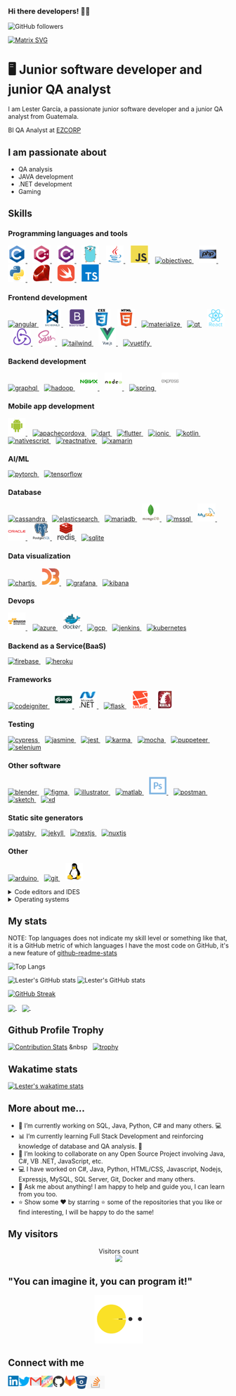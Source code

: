 ### Hi there developers! 👋🤓

<!-- ### **LesterAGarciaA97/LesterAGarciaA97** is a ✨ _special_ ✨ repository because it is a `README.md` (this file) thats why it appears on my GitHub profile. -->

![GitHub followers](https://img.shields.io/github/followers/LesterAGarciaA97?label=Follow&style=social)

[![Matrix SVG](https://raw.githubusercontent.com/rodrigograca31/rodrigograca31/master/matrix.svg)](https://www.youtube.com/watch?v=SDkAGkd4NLc)

# 🖥 Junior software developer and junior QA analyst

I am Lester García, a passionate junior software developer and a junior QA analyst from Guatemala.

<p>BI QA Analyst at <a href="https://www.ezcorp.com/overview/default.aspx">EZCORP</a></p>

## I am passionate about

- QA analysis
- JAVA development
- .NET development
- Gaming

## Skills

### Programming languages and tools

<p align="left">
<a href="https://www.cprogramming.com/" target="_blank">
<img src="https://raw.githubusercontent.com/devicons/devicon/master/icons/c/c-original.svg" alt="c" width="40" height="40"/>
</a>&nbsp;&nbsp;
<a href="https://www.w3schools.com/cpp/" target="_blank">
<img src="https://raw.githubusercontent.com/devicons/devicon/master/icons/cplusplus/cplusplus-original.svg" alt="cplusplus" width="40" height="40"/>
</a>&nbsp;&nbsp;
<a href="https://www.w3schools.com/cs/" target="_blank">
<img src="https://raw.githubusercontent.com/devicons/devicon/master/icons/csharp/csharp-original.svg" alt="csharp" width="40" height="40"/>
</a>&nbsp;&nbsp;
<a href="https://golang.org" target="_blank">
<img src="https://raw.githubusercontent.com/devicons/devicon/master/icons/go/go-original.svg" alt="go" width="40" height="40"/>
</a>&nbsp;&nbsp;
<a href="https://www.java.com" target="_blank">
<img src="https://raw.githubusercontent.com/devicons/devicon/master/icons/java/java-original.svg" alt="java" width="40" height="40"/>
</a>&nbsp;&nbsp;
<a href="https://developer.mozilla.org/en-US/docs/Web/JavaScript" target="_blank">
<img src="https://raw.githubusercontent.com/devicons/devicon/master/icons/javascript/javascript-original.svg" alt="javascript" width="40" height="40"/>
</a>&nbsp;&nbsp;
<a href="https://developer.apple.com/library/archive/documentation/Cocoa/Conceptual/ProgrammingWithObjectiveC/Introduction/Introduction.html" target="_blank">
<img src="https://www.vectorlogo.zone/logos/apple_objectivec/apple_objectivec-icon.svg" alt="objectivec" width="40" height="40"/>
</a>&nbsp;&nbsp;
<a href="https://www.php.net" target="_blank">
<img src="https://raw.githubusercontent.com/devicons/devicon/master/icons/php/php-original.svg" alt="php" width="40" height="40"/>
</a>&nbsp;&nbsp;
<a href="https://www.python.org" target="_blank">
<img src="https://raw.githubusercontent.com/devicons/devicon/master/icons/python/python-original.svg" alt="python" width="40" height="40"/>
</a>&nbsp;&nbsp;
<a href="https://www.ruby-lang.org/en/" target="_blank">
<img src="https://raw.githubusercontent.com/devicons/devicon/master/icons/ruby/ruby-original.svg" alt="ruby" width="40" height="40"/>
</a>&nbsp;&nbsp;
<a href="https://developer.apple.com/swift/" target="_blank">
<img src="https://raw.githubusercontent.com/devicons/devicon/master/icons/swift/swift-original.svg" alt="swift" width="40" height="40"/>
</a>&nbsp;&nbsp;
<a href="https://www.typescriptlang.org/" target="_blank">
<img src="https://raw.githubusercontent.com/devicons/devicon/master/icons/typescript/typescript-original.svg" alt="typescript" width="40" height="40"/>
</a>
</p>

### Frontend development

<p align="left">
<a href="https://angular.io" target="_blank">
<img src="https://angular.io/assets/images/logos/angular/angular.svg" alt="angular" width="40" height="40"/>
</a>&nbsp;&nbsp;
<a href="https://backbonejs.org" target="_blank">
<img src="https://raw.githubusercontent.com/devicons/devicon/master/icons/backbonejs/backbonejs-original-wordmark.svg" alt="backbonejs" width="40" height="40"/>
</a>&nbsp;&nbsp;
<a href="https://getbootstrap.com" target="_blank">
<img src="https://raw.githubusercontent.com/devicons/devicon/master/icons/bootstrap/bootstrap-plain-wordmark.svg" alt="bootstrap" width="40" height="40"/>
</a>&nbsp;&nbsp;
<a href="https://www.w3schools.com/css/" target="_blank">
<img src="https://raw.githubusercontent.com/devicons/devicon/master/icons/css3/css3-original-wordmark.svg" alt="css3" width="40" height="40"/>
</a>&nbsp;&nbsp;
<a href="https://www.w3.org/html/" target="_blank">
<img src="https://raw.githubusercontent.com/devicons/devicon/master/icons/html5/html5-original-wordmark.svg" alt="html5" width="40" height="40"/>
</a>&nbsp;&nbsp;
<a href="https://materializecss.com/" target="_blank">
<img src="https://raw.githubusercontent.com/prplx/svg-logos/5585531d45d294869c4eaab4d7cf2e9c167710a9/svg/materialize.svg" alt="materialize" width="40" height="40"/>
</a>&nbsp;&nbsp;
<a href="https://www.qt.io/" target="_blank"> <img src="https://upload.wikimedia.org/wikipedia/commons/0/0b/Qt_logo_2016.svg" alt="qt" width="40" height="40"/>
</a>&nbsp;&nbsp;
<a href="https://reactjs.org/" target="_blank">
<img src="https://raw.githubusercontent.com/devicons/devicon/master/icons/react/react-original-wordmark.svg" alt="react" width="40" height="40"/>
</a>&nbsp;&nbsp;
<a href="https://redux.js.org" target="_blank">
<img src="https://raw.githubusercontent.com/devicons/devicon/master/icons/redux/redux-original.svg" alt="redux" width="40" height="40"/>
</a>&nbsp;&nbsp;
<a href="https://sass-lang.com" target="_blank">
<img src="https://raw.githubusercontent.com/devicons/devicon/master/icons/sass/sass-original.svg" alt="sass" width="40" height="40"/>
</a>&nbsp;&nbsp;
<a href="https://tailwindcss.com/" target="_blank">
<img src="https://www.vectorlogo.zone/logos/tailwindcss/tailwindcss-icon.svg" alt="tailwind" width="40" height="40"/>
</a>&nbsp;&nbsp;
<a href="https://vuejs.org/" target="_blank">
<img src="https://raw.githubusercontent.com/devicons/devicon/master/icons/vuejs/vuejs-original-wordmark.svg" alt="vuejs" width="40" height="40"/>
</a>&nbsp;&nbsp;
<a href="https://vuetifyjs.com/en/" target="_blank">
<img src="https://bestofjs.org/logos/vuetify.svg" alt="vuetify" width="40" height="40"/>
</a>&nbsp;&nbsp;
<a href="https://webpack.js.org" target="_blank">
</a>
</p>

### Backend development

<p align="left">
<a href="https://graphql.org" target="_blank">
<img src="https://www.vectorlogo.zone/logos/graphql/graphql-icon.svg" alt="graphql" width="40" height="40"/>
</a>&nbsp;&nbsp;
<a href="https://hadoop.apache.org/" target="_blank">
<img src="https://www.vectorlogo.zone/logos/apache_hadoop/apache_hadoop-icon.svg" alt="hadoop" width="40" height="40"/>
</a>&nbsp;&nbsp;
<a href="https://www.nginx.com" target="_blank">
<img src="https://raw.githubusercontent.com/devicons/devicon/master/icons/nginx/nginx-original.svg" alt="nginx" width="40" height="40"/>
</a>&nbsp;&nbsp;
<a href="https://nodejs.org" target="_blank">
<img src="https://raw.githubusercontent.com/devicons/devicon/master/icons/nodejs/nodejs-original-wordmark.svg" alt="nodejs" width="40" height="40"/>
</a>&nbsp;&nbsp;
<a href="https://spring.io/" target="_blank">
<img src="https://www.vectorlogo.zone/logos/springio/springio-icon.svg" alt="spring" width="40" height="40"/>
</a>&nbsp;&nbsp;
<a href="https://expressjs.com" target="_blank">
<img src="https://raw.githubusercontent.com/devicons/devicon/master/icons/express/express-original-wordmark.svg" alt="express" width="40" height="40"/>
</a>
</p>

### Mobile app development

<p align="left">
<a href="https://developer.android.com" target="_blank">
<img src="https://raw.githubusercontent.com/devicons/devicon/master/icons/android/android-original-wordmark.svg" alt="android" width="40" height="40"/>
</a>&nbsp;&nbsp;
<a href="https://cordova.apache.org/" target="_blank">
<img src="https://www.vectorlogo.zone/logos/apache_cordova/apache_cordova-icon.svg" alt="apachecordova" width="40" height="40"/>
</a>&nbsp;&nbsp;
<a href="https://dart.dev" target="_blank">
<img src="https://www.vectorlogo.zone/logos/dartlang/dartlang-icon.svg" alt="dart" width="40" height="40"/>
</a>&nbsp;&nbsp;
<a href="https://flutter.dev" target="_blank">
<img src="https://www.vectorlogo.zone/logos/flutterio/flutterio-icon.svg" alt="flutter" width="40" height="40"/>
</a>&nbsp;&nbsp;
<a href="https://ionicframework.com" target="_blank">
<img src="https://upload.wikimedia.org/wikipedia/commons/d/d1/Ionic_Logo.svg" alt="ionic" width="40" height="40"/>
</a>&nbsp;&nbsp;
<a href="https://kotlinlang.org" target="_blank">
<img src="https://www.vectorlogo.zone/logos/kotlinlang/kotlinlang-icon.svg" alt="kotlin" width="40" height="40"/>
</a>&nbsp;&nbsp;
<a href="https://nativescript.org/" target="_blank">
<img src="https://raw.githubusercontent.com/detain/svg-logos/780f25886640cef088af994181646db2f6b1a3f8/svg/nativescript.svg" alt="nativescript" width="40" height="40"/>
</a>&nbsp;&nbsp;
<a href="https://reactnative.dev/" target="_blank">
<img src="https://reactnative.dev/img/header_logo.svg" alt="reactnative" width="40" height="40"/>
</a>&nbsp;&nbsp;
<a href="https://dotnet.microsoft.com/apps/xamarin" target="_blank">
<img src="https://raw.githubusercontent.com/detain/svg-logos/780f25886640cef088af994181646db2f6b1a3f8/svg/xamarin.svg" alt="xamarin" width="40" height="40"/>
</a>
</p>

### AI/ML

<p align="left">
<a href="https://pytorch.org/" target="_blank">
<img src="https://www.vectorlogo.zone/logos/pytorch/pytorch-icon.svg" alt="pytorch" width="40" height="40"/>
</a>&nbsp;&nbsp;
<a href="https://www.tensorflow.org" target="_blank">
<img src="https://www.vectorlogo.zone/logos/tensorflow/tensorflow-icon.svg" alt="tensorflow" width="40" height="40"/>
</a>
</p>

### Database

<p align="left">
<a href="https://cassandra.apache.org/" target="_blank">
<img src="https://www.vectorlogo.zone/logos/apache_cassandra/apache_cassandra-icon.svg" alt="cassandra" width="40" height="40"/>
</a>&nbsp;&nbsp;
<a href="https://www.elastic.co" target="_blank">
<img src="https://www.vectorlogo.zone/logos/elastic/elastic-icon.svg" alt="elasticsearch" width="40" height="40"/>
</a>&nbsp;&nbsp;
<a href="https://mariadb.org/" target="_blank">
<img src="https://www.vectorlogo.zone/logos/mariadb/mariadb-icon.svg" alt="mariadb" width="40" height="40"/>
</a>&nbsp;&nbsp;
<a href="https://www.mongodb.com/" target="_blank">
<img src="https://raw.githubusercontent.com/devicons/devicon/master/icons/mongodb/mongodb-original-wordmark.svg" alt="mongodb" width="40" height="40"/>
</a>&nbsp;&nbsp;
<a href="https://www.microsoft.com/en-us/sql-server" target="_blank">
<img src="https://www.svgrepo.com/show/303229/microsoft-sql-server-logo.svg" alt="mssql" width="40" height="40"/>
</a>&nbsp;&nbsp;
<a href="https://www.mysql.com/" target="_blank">
<img src="https://raw.githubusercontent.com/devicons/devicon/master/icons/mysql/mysql-original-wordmark.svg" alt="mysql" width="40" height="40"/>
</a>&nbsp;&nbsp;
<a href="https://www.oracle.com/" target="_blank">
<img src="https://raw.githubusercontent.com/devicons/devicon/master/icons/oracle/oracle-original.svg" alt="oracle" width="40" height="40"/>
</a>&nbsp;&nbsp;
<a href="https://www.postgresql.org" target="_blank">
<img src="https://raw.githubusercontent.com/devicons/devicon/master/icons/postgresql/postgresql-original-wordmark.svg" alt="postgresql" width="40" height="40"/>
</a>&nbsp;&nbsp;
<a href="https://redis.io" target="_blank">
<img src="https://raw.githubusercontent.com/devicons/devicon/master/icons/redis/redis-original-wordmark.svg" alt="redis" width="40" height="40"/>
</a>&nbsp;&nbsp;
<a href="https://www.sqlite.org/" target="_blank">
<img src="https://www.vectorlogo.zone/logos/sqlite/sqlite-icon.svg" alt="sqlite" width="40" height="40"/>
</a>
</p>

### Data visualization

<p align="left">
<a href="https://www.chartjs.org" target="_blank">
<img src="https://www.chartjs.org/media/logo-title.svg" alt="chartjs" width="40" height="40"/>
</a>&nbsp;&nbsp;
<a href="https://d3js.org/" target="_blank">
<img src="https://raw.githubusercontent.com/devicons/devicon/master/icons/d3js/d3js-original.svg" alt="d3js" width="40" height="40"/>
</a>&nbsp;&nbsp;
<a href="https://grafana.com" target="_blank">
<img src="https://www.vectorlogo.zone/logos/grafana/grafana-icon.svg" alt="grafana" width="40" height="40"/>
</a>&nbsp;&nbsp;
<a href="https://www.elastic.co/kibana" target="_blank">
<img src="https://www.vectorlogo.zone/logos/elasticco_kibana/elasticco_kibana-icon.svg" alt="kibana" width="40" height="40"/>
</a>
</p>

### Devops

<p align="left">
<a href="https://aws.amazon.com" target="_blank">
<img src="https://raw.githubusercontent.com/devicons/devicon/master/icons/amazonwebservices/amazonwebservices-original-wordmark.svg" alt="aws" width="40" height="40"/>
</a>&nbsp;&nbsp;
<a href="https://azure.microsoft.com/en-in/" target="_blank">
<img src="https://www.vectorlogo.zone/logos/microsoft_azure/microsoft_azure-icon.svg" alt="azure" width="40" height="40"/>
</a>&nbsp;&nbsp;
<a href="https://www.docker.com/" target="_blank">
<img src="https://raw.githubusercontent.com/devicons/devicon/master/icons/docker/docker-original-wordmark.svg" alt="docker" width="40" height="40"/>
</a>&nbsp;&nbsp;
<a href="https://cloud.google.com" target="_blank">
<img src="https://www.vectorlogo.zone/logos/google_cloud/google_cloud-icon.svg" alt="gcp" width="40" height="40"/>
</a>&nbsp;&nbsp;
<a href="https://www.jenkins.io" target="_blank">
<img src="https://www.vectorlogo.zone/logos/jenkins/jenkins-icon.svg" alt="jenkins" width="40" height="40"/>
</a>&nbsp;&nbsp;
<a href="https://kubernetes.io" target="_blank">
<img src="https://www.vectorlogo.zone/logos/kubernetes/kubernetes-icon.svg" alt="kubernetes" width="40" height="40"/>
</a>
</p>

### Backend as a Service(BaaS)

<p align="left">
<a href="https://firebase.google.com/" target="_blank">
<img src="https://www.vectorlogo.zone/logos/firebase/firebase-icon.svg" alt="firebase" width="40" height="40"/>
</a>&nbsp;&nbsp;
<a href="https://heroku.com" target="_blank">
<img src="https://www.vectorlogo.zone/logos/heroku/heroku-icon.svg" alt="heroku" width="40" height="40"/>
</a>
</p>

### Frameworks

<p align="left">
<a href="https://codeigniter.com" target="_blank">
<img src="https://cdn.worldvectorlogo.com/logos/codeigniter.svg" alt="codeigniter" width="40" height="40"/>
</a>&nbsp;&nbsp;
<a href="https://www.djangoproject.com/" target="_blank">
<img src="https://raw.githubusercontent.com/devicons/devicon/master/icons/django/django-original.svg" alt="django" width="40" height="40"/>
</a>&nbsp;&nbsp;
<a href="https://dotnet.microsoft.com/" target="_blank">
<img src="https://raw.githubusercontent.com/devicons/devicon/master/icons/dot-net/dot-net-original-wordmark.svg" alt="dotnet" width="40" height="40"/>
</a>&nbsp;&nbsp;
<a href="https://flask.palletsprojects.com/" target="_blank">
<img src="https://www.vectorlogo.zone/logos/pocoo_flask/pocoo_flask-icon.svg" alt="flask" width="40" height="40"/>
</a>&nbsp;&nbsp;
<a href="https://laravel.com/" target="_blank">
<img src="https://raw.githubusercontent.com/devicons/devicon/master/icons/laravel/laravel-plain-wordmark.svg" alt="laravel" width="40" height="40"/>
</a>&nbsp;&nbsp;
<a href="https://rubyonrails.org" target="_blank">
<img src="https://raw.githubusercontent.com/devicons/devicon/master/icons/rails/rails-original-wordmark.svg" alt="rails" width="40" height="40"/>
</a>
</p>

### Testing

<p align="left">
<a href="https://www.cypress.io" target="_blank">
<img src="https://raw.githubusercontent.com/simple-icons/simple-icons/6e46ec1fc23b60c8fd0d2f2ff46db82e16dbd75f/icons/cypress.svg" alt="cypress" width="40" height="40"/>
</a>&nbsp;&nbsp;
<a href="https://jasmine.github.io/" target="_blank">
<img src="https://www.vectorlogo.zone/logos/jasmine/jasmine-icon.svg" alt="jasmine" width="40" height="40"/>
</a>&nbsp;&nbsp;
<a href="https://jestjs.io" target="_blank">
<img src="https://www.vectorlogo.zone/logos/jestjsio/jestjsio-icon.svg" alt="jest" width="40" height="40"/>
</a>&nbsp;&nbsp;
<a href="https://karma-runner.github.io/latest/index.html" target="_blank">
<img src="https://raw.githubusercontent.com/detain/svg-logos/780f25886640cef088af994181646db2f6b1a3f8/svg/karma.svg" alt="karma" width="40" height="40"/>
</a>&nbsp;&nbsp;
<a href="https://mochajs.org" target="_blank">
<img src="https://www.vectorlogo.zone/logos/mochajs/mochajs-icon.svg" alt="mocha" width="40" height="40"/>
</a>&nbsp;&nbsp;
<a href="https://github.com/puppeteer/puppeteer" target="_blank">
<img src="https://www.vectorlogo.zone/logos/pptrdev/pptrdev-official.svg" alt="puppeteer" width="40" height="40"/>
</a>&nbsp;&nbsp;
<a href="https://www.selenium.dev" target="_blank">
<img src="https://raw.githubusercontent.com/detain/svg-logos/780f25886640cef088af994181646db2f6b1a3f8/svg/selenium-logo.svg" alt="selenium" width="40" height="40"/>
</a>
</p>

### Other software

<p align="left">
<a href="https://www.blender.org/" target="_blank">
<img src="https://download.blender.org/branding/community/blender_community_badge_white.svg" alt="blender" width="40" height="40"/>
</a>&nbsp;&nbsp;
<a href="https://www.figma.com/" target="_blank">
<img src="https://www.vectorlogo.zone/logos/figma/figma-icon.svg" alt="figma" width="40" height="40"/>
</a>&nbsp;&nbsp;
<a href="https://www.adobe.com/in/products/illustrator.html" target="_blank">
<img src="https://www.vectorlogo.zone/logos/adobe_illustrator/adobe_illustrator-icon.svg" alt="illustrator" width="40" height="40"/>
</a>&nbsp;&nbsp;
<a href="https://www.mathworks.com/" target="_blank">
<img src="https://upload.wikimedia.org/wikipedia/commons/2/21/Matlab_Logo.png" alt="matlab" width="40" height="40"/>
</a>&nbsp;&nbsp;
<a href="https://www.photoshop.com/en" target="_blank">
<img src="https://raw.githubusercontent.com/devicons/devicon/master/icons/photoshop/photoshop-line.svg" alt="photoshop" width="40" height="40"/>
</a>&nbsp;&nbsp;
<a href="https://postman.com" target="_blank">
<img src="https://www.vectorlogo.zone/logos/getpostman/getpostman-icon.svg" alt="postman" width="40" height="40"/>
</a>&nbsp;&nbsp;
<a href="https://www.sketch.com/" target="_blank">
<img src="https://www.vectorlogo.zone/logos/sketchapp/sketchapp-icon.svg" alt="sketch" width="40" height="40"/>
</a>&nbsp;&nbsp;
<a href="https://www.adobe.com/products/xd.html" target="_blank">
<img src="https://cdn.worldvectorlogo.com/logos/adobe-xd.svg" alt="xd" width="40" height="40"/>
</a>
</p>

### Static site generators

<p align="left">
<a href="https://www.gatsbyjs.com/" target="_blank">
<img src="https://www.vectorlogo.zone/logos/gatsbyjs/gatsbyjs-icon.svg" alt="gatsby" width="40" height="40"/>
</a>&nbsp;&nbsp;
<a href="https://jekyllrb.com/" target="_blank">
<img src="https://www.vectorlogo.zone/logos/jekyllrb/jekyllrb-icon.svg" alt="jekyll" width="40" height="40"/>
</a>&nbsp;&nbsp;
<a href="https://nextjs.org/" target="_blank">
<img src="https://cdn.worldvectorlogo.com/logos/nextjs-3.svg" alt="nextjs" width="40" height="40"/>
</a>&nbsp;&nbsp;
<a href="https://nuxtjs.org/" target="_blank">
<img src="https://www.vectorlogo.zone/logos/nuxtjs/nuxtjs-icon.svg" alt="nuxtjs" width="40" height="40"/>
</a>
</p>

### Other

<p align="left">
<a href="https://www.arduino.cc/" target="_blank">
<img src="https://cdn.worldvectorlogo.com/logos/arduino-1.svg" alt="arduino" width="40" height="40"/>
</a>&nbsp;&nbsp;
<a href="https://git-scm.com/" target="_blank">
<img src="https://www.vectorlogo.zone/logos/git-scm/git-scm-icon.svg" alt="git" width="40" height="40"/>
</a>&nbsp;&nbsp;
<a href="https://www.linux.org/" target="_blank">
<img src="https://raw.githubusercontent.com/devicons/devicon/master/icons/linux/linux-original.svg" alt="linux" width="40" height="40"/>
</a>
</p>

<details>
	<summary>Code editors and IDES</summary>
	<ul>
    	<li>Visual Studio Code</li>
        <li>Atom</li>
	<li>Visual Studio 2019 IDE</li>
	<li>Netbeans IDE</li>
	<li>Eclipse IDE</li>
	</ul>
</details>

<details>
	<summary>Operating systems</summary>
	<ul>
	<li>Windows</li>
        <li>Ubuntu</li>
        <li>Fedora</li>
        <li>Elementary OS</li>
	<li>Pop OS!</li>
	<li>Kali Linux</li>
	</ul>
</details>

## My stats

NOTE: Top languages does not indicate my skill level or something like that, it is a GitHub metric of which languages I have the most code on GitHub, it's a new feature of [github-readme-stats](https://github.com/anuraghazra/github-readme-stats)

![Top Langs](https://github-readme-stats.vercel.app/api/top-langs/?username=LesterAGarciaA97&layout=compact&theme=tokyonight)

![Lester's GitHub stats](https://github-readme-stats.vercel.app/api?username=LesterAGarciaA97&show_icons=true&include_all_commits=true&count_private=true&theme=tokyonight)
![Lester's GitHub stats](https://github-readme-stats.vercel.app/api?username=LesterAGarciaA97&include_all_commits=true)

[![GitHub Streak](https://github-readme-streak-stats.herokuapp.com?user=LesterAGarciaA97&theme=tokyonight)](https://git.io/streak-stats)

<a href="https://github.com/LesterAGarciaA97/github-readme-stats">
<img align="center" src="https://github-readme-stats.vercel.app/api/pin/?username=LesterAGarciaA97&repo=github-readme-stats&show_owner=true&theme=tokyonight" />
</a>&nbsp;&nbsp;

<a href="https://github.com/LesterAGarciaA97/LesterAGarciaA97.github.io">
<img align="center" src="https://github-readme-stats.vercel.app/api/pin/?username=LesterAGarciaA97&repo=LesterAGarciaA97.github.io&theme=tokyonight" />
</a>&nbsp;&nbsp;

## Github Profile Trophy

[![Contribution Stats](https://github-contribution-stats.vercel.app/api/?username=LesterAGarciaA97)](https://github.com/LordDashMe/github-contribution-stats/)&nbsp;&nbsp&nbsp;&nbsp;
[![trophy](https://github-profile-trophy.vercel.app/?username=LesterAGarciaA97&theme=onedark&row=2&column=4)](https://github.com/ryo-ma/github-profile-trophy)

## Wakatime stats

[![Lester's wakatime stats](https://github-readme-stats.vercel.app/api/wakatime?username=LesterAGarciaA97&layout=compact&theme=tokyonight)](https://github.com/LesterAGarciaA97/github-readme-stats)

## More about me...

- 🔭 I’m currently working on SQL, Java, Python, C# and many others. 💻
- 📊 I’m currently learning Full Stack Development and reinforcing knowledge of database and QA analysis. 🚀
- 🤝 I’m looking to collaborate on any Open Source Project involving Java, C#, VB .NET, JavaScript, etc.
- 💻 I have worked on C#, Java, Python, HTML/CSS, Javascript, Nodejs, Expressjs, MySQL, SQL Server, Git, Docker and many others.
- 💬 Ask me about anything! I am happy to help and guide you, I can learn from you too.
- ⭐ Show some ❤️ by starring ⭐ some of the repositories that you like or find interesting, I will be happy to do the same!

## My visitors

<p align="center"> 
  Visitors count<br>
  <img src="https://profile-counter.glitch.me/sagar-viradiya/count.svg" />
</p>

## "You can imagine it, you can program it!"

<p align="center">
	<img src="https://raw.githubusercontent.com/Aniket965/Aniket965/master/pacman.svg?sanitize=true" width="110" height="110">
</p>

## Connect with me

<a href="https://www.linkedin.com/in/lester-andrés-garcía-aquino-134375198">
    <img align="left" alt="Shubhamdeep Jha | Linkedin" width="24px" src="icons/Linkedin.svg" />
  </a>
  <a href="https://twitter.com/lagarciaaq97">
    <img align="left" alt="Shubhamdeep Jha | Twitter" width="26px" src="icons/Twitter.svg" />
  </a>
  <a href="mailto:lagarcia2015url@gmail.com">
    <img align="left" alt="Shubhamdeep Jha | Gmail" width="26px" src="icons/Gmail.svg" />
  </a>
  <a href="https://dev.to/lesteragarciaa97">
    <img align="left" alt="Shubhamdeep Jha | Dev.to" width="26px" src="icons/Dev.svg" />
  </a>
  <a href="https://github.com/LesterAGarciaA97">
    <img align="left" alt="Shubhamdeep Jha | GitHub" width="26px" src="icons/GitHub.svg" />
  </a>
  <a href="https://gitlab.com/lgarciaa97">
    <img align="left" alt="Shubhamdeep Jha | GitLab" width="26px" src="icons/GitLab.svg" />
  </a>
    <a href="https://bitbucket.org/LesterAGarciaA97/">
    <img align="left" alt="Shubhamdeep Jha | BitBucket" width="26px" src="icons/BitBucket.svg" />
  </a>
    <a href="https://stackoverflow.com/users/15180333/lester-garc%c3%ada">
    <img align="left" alt="Shubhamdeep Jha | Stack Overflow" width="40px" src="icons/StackOverflow.svg" />
  </a>
